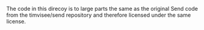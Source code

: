 The code in this direcoy is to large parts the same as the original Send code from the timvisee/send repository and therefore licensed under the same license.
